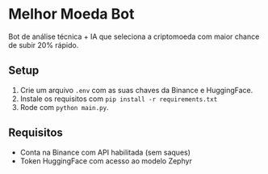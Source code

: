 # Melhor Moeda Bot

Bot de análise técnica + IA que seleciona a criptomoeda com maior chance de subir 20% rápido.

## Setup
1. Crie um arquivo `.env` com as suas chaves da Binance e HuggingFace.
2. Instale os requisitos com `pip install -r requirements.txt`
3. Rode com `python main.py`.

## Requisitos
- Conta na Binance com API habilitada (sem saques)
- Token HuggingFace com acesso ao modelo Zephyr